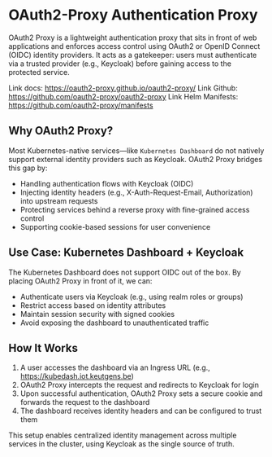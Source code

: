 # OAuth2-Proxy Authentication Proxy
OAuth2 Proxy is a lightweight authentication proxy that sits in front of web applications and enforces access control using OAuth2 or OpenID Connect (OIDC) identity providers. It acts as a gatekeeper: users must authenticate via a trusted provider (e.g., Keycloak) before gaining access to the protected service.

Link docs: https://oauth2-proxy.github.io/oauth2-proxy/
Link Github: https://github.com/oauth2-proxy/oauth2-proxy
Link Helm Manifests: https://github.com/oauth2-proxy/manifests

## Why OAuth2 Proxy?
Most Kubernetes-native services—like `Kubernetes Dashboard` do not natively support external identity providers such as Keycloak. OAuth2 Proxy bridges this gap by:
- Handling authentication flows with Keycloak (OIDC)
- Injecting identity headers (e.g., X-Auth-Request-Email, Authorization) into upstream requests
- Protecting services behind a reverse proxy with fine-grained access control
- Supporting cookie-based sessions for user convenience

## Use Case: Kubernetes Dashboard + Keycloak
The Kubernetes Dashboard does not support OIDC out of the box. By placing OAuth2 Proxy in front of it, we can:
- Authenticate users via Keycloak (e.g., using realm roles or groups)
- Restrict access based on identity attributes
- Maintain session security with signed cookies
- Avoid exposing the dashboard to unauthenticated traffic

## How It Works
1. A user accesses the dashboard via an Ingress URL (e.g., https://kubedash.iot.keutgens.be)
2. OAuth2 Proxy intercepts the request and redirects to Keycloak for login
3. Upon successful authentication, OAuth2 Proxy sets a secure cookie and forwards the request to the dashboard
4. The dashboard receives identity headers and can be configured to trust them

This setup enables centralized identity management across multiple services in the cluster, using Keycloak as the single source of truth.

